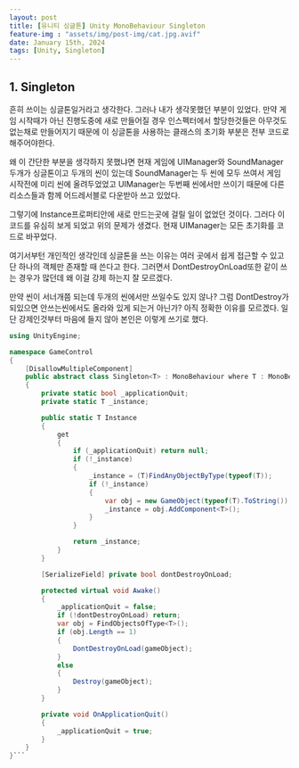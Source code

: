 ```yaml
---
layout: post
title: [유니티 싱글톤] Unity MonoBehaviour Singleton
feature-img : "assets/img/post-img/cat.jpg.avif"
date: January 15th, 2024
tags: [Unity, Singleton]
---
```




## 1. Singleton

흔히 쓰이는 싱글톤일거라고 생각한다. 그러나 내가 생각못했던 부분이 있었다. 만약 게임 시작때가 아닌 진행도중에 새로 만들어질 경우 인스펙터에서 할당한것들은 아무것도 없는채로 만들어지기 때문에 이 싱글톤을 사용하는 클래스의 초기화 부분은 전부 코드로 해주어야한다.

왜 이 간단한 부분을 생각하지 못했냐면 현재 게임에 UIManager와 SoundManager 두개가 싱글톤이고 두개의 씬이 있는데 SoundManager는 두 씬에 모두 쓰여서 게임 시작전에 미리 씬에 올려두었었고 UIManager는 두번째 씬에서만 쓰이기 때문에 다른 리소스들과 함께 어드레서블로 다운받아 쓰고 있었다.

그렇기에 Instance프로퍼티안에 새로 만드는곳에 걸릴 일이 없었던 것이다. 그러다 이 코드를 유심히 보게 되었고 위의 문제가 생겼다. 현재 UIManager는 모든 초기화를 코드로 바꾸었다.

여기서부턴 개인적인 생각인데 싱글톤을 쓰는 이유는 여러 곳에서 쉽게 접근할 수 있고 단 하나의 객체만 존재할 때 쓴다고 한다. 그러면서 DontDestroyOnLoad또한 같이 쓰는 경우가 많던데 왜 이걸 강제 하는지 잘 모르겠다.

만약 씬이 서너개쯤 되는데 두개의 씬에서만 쓰일수도 있지 않나? 그럼 DontDestroy가 되있으면 안쓰는씬에서도 올라와 있게 되는거 아닌가? 아직 정확한 이유를 모르겠다. 일단 강제인것부터 마음에 들지 않아 본인은 이렇게 쓰기로 했다.

```c#
using UnityEngine;

namespace GameControl
{
    [DisallowMultipleComponent]
    public abstract class Singleton<T> : MonoBehaviour where T : MonoBehaviour
    {
        private static bool _applicationQuit;
        private static T _instance;

        public static T Instance
        {
            get
            {
                if (_applicationQuit) return null;
                if (!_instance)
                {
                    _instance = (T)FindAnyObjectByType(typeof(T));
                    if (!_instance)
                    {
                        var obj = new GameObject(typeof(T).ToString());
                        _instance = obj.AddComponent<T>();
                    }
                }

                return _instance;
            }
        }

        [SerializeField] private bool dontDestroyOnLoad;

        protected virtual void Awake()
        {
            _applicationQuit = false;
            if (!dontDestroyOnLoad) return;
            var obj = FindObjectsOfType<T>();
            if (obj.Length == 1)
            {
                DontDestroyOnLoad(gameObject);
            }
            else
            {
                Destroy(gameObject);
            }
        }

        private void OnApplicationQuit()
        {
            _applicationQuit = true;
        }
    }
}```